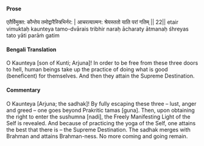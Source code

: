 #### Prose 

एतैर्विमुक्त: कौन्तेय तमोद्वारैस्त्रिभिर्नर: |
आचरत्यात्मन: श्रेयस्ततो याति परां गतिम् || 22||
etair vimuktaḥ kaunteya tamo-dvārais tribhir naraḥ
ācharaty ātmanaḥ śhreyas tato yāti parāṁ gatim

 #### Bengali Translation 

O Kaunteya [son of Kunti; Arjuna]! In order to be free from these three doors to hell, human beings take up the practice of doing what is good (beneficent) for themselves. And then they attain the Supreme Destination.

 #### Commentary 

O Kaunteya [Arjuna; the sadhak]! By fully escaping these three – lust, anger and greed – one goes beyond Prakritic tamas [guna]. Then, upon obtaining the right to enter the sushumna [nadi], the Freely Manifesting Light of the Self is revealed. And because of practicing the yoga of the Self, one attains the best that there is – the Supreme Destination. The sadhak merges with Brahman and attains Brahman-ness. No more coming and going remain.